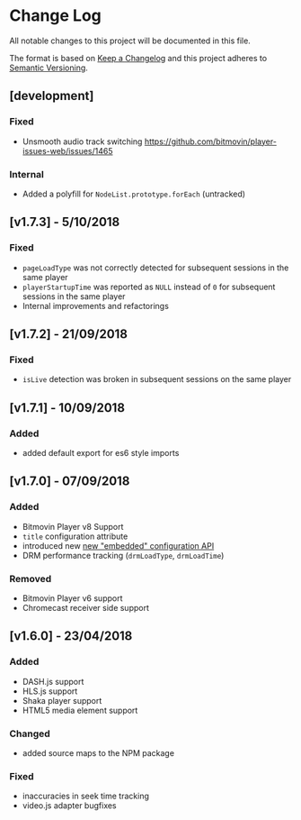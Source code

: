 # Change Log

All notable changes to this project will be documented in this file.

The format is based on [Keep a Changelog](http://keepachangelog.com/) 
and this project adheres to [Semantic Versioning](http://semver.org/).

## [development]


### Fixed
- Unsmooth audio track switching
  https://github.com/bitmovin/player-issues-web/issues/1465

### Internal
- Added a polyfill for `NodeList.prototype.forEach` (untracked)

## [v1.7.3] - 5/10/2018

### Fixed
- `pageLoadType` was not correctly detected for subsequent sessions in the same player
- `playerStartupTime` was reported as `NULL` instead of `0` for subsequent sessions in the same player
- Internal improvements and refactorings

## [v1.7.2] - 21/09/2018

### Fixed
- `isLive` detection was broken in subsequent sessions on the same player

## [v1.7.1] - 10/09/2018

### Added
- added default export for es6 style imports

## [v1.7.0] - 07/09/2018

### Added
- Bitmovin Player v8 Support
- `title` configuration attribute
- introduced new [new "embedded" configuration API](https://bitmovin.com/docs/analytics/faqs/collector-v1-7-embedded-analytics-configuration-for-bitmovin-player)
- DRM performance tracking (`drmLoadType`, `drmLoadTime`)

### Removed

- Bitmovin Player v6 support
- Chromecast receiver side support

## [v1.6.0] - 23/04/2018

### Added
- DASH.js support
- HLS.js support
- Shaka player support
- HTML5 media element support

### Changed
- added source maps to the NPM package

### Fixed
- inaccuracies in seek time tracking
- video.js adapter bugfixes

